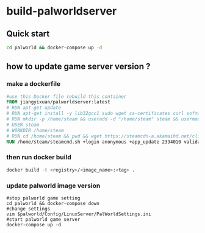 # build-palworldserver
## Quick start

```bash
cd palworld && docker-compose up -d 
```
## how to update game server version ?
### make a dockerfile
```dockerfile
#use this Docker file rebuild this container
FROM jiangyixuan/palworldserver:latest
# RUN apt-get update  
# RUN apt-get install -y lib32gcc1 sudo wget ca-certificates curl software-properties-common dirmngr apt-transport-https lsb-release  net-tools xdg-user-dirs
# RUN mkdir -p /home/steam && useradd -d "/home/steam" steam && usermod  -s "/bin/bash" steam && usermod -aG sudo steam && chown -R steam:steam /home/steam
# USER steam
# WORKDIR /home/steam
# RUN cd /home/steam && pwd && wget https://steamcdn-a.akamaihd.net/client/installer/steamcmd_linux.tar.gz &&  tar -xvzf steamcmd_linux.tar.gz 
RUN /home/steam/steamcmd.sh +login anonymous +app_update 2394010 validate +quit
```

### then run docker build

```bash
docker build -t <registry>/<image_name>:<tag> .
```

### update palworld image version

```
#stop palworld game setting
cd palworld && docker-compose down
#change settings
vim $palworld/Config/LinuxServer/PalWorldSettings.ini
#start palworld game server
docker-compose up -d
```